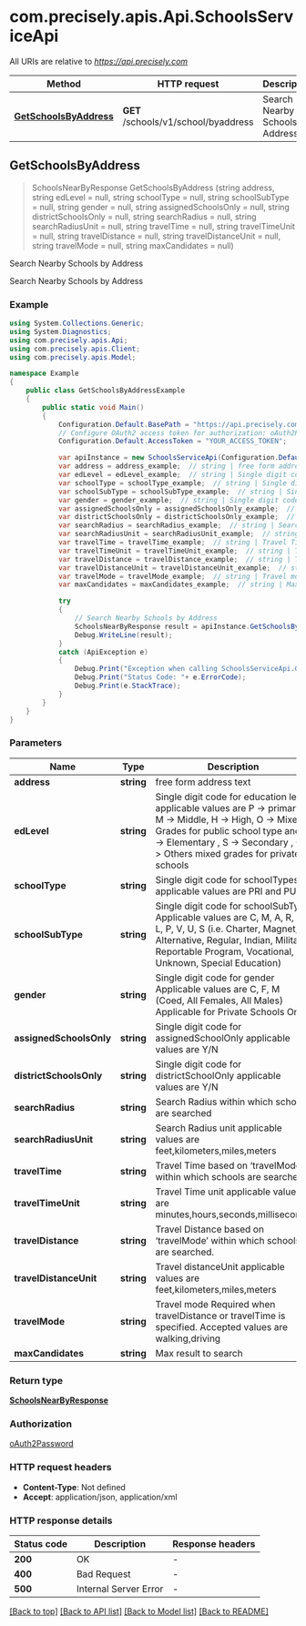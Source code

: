# com.precisely.apis.Api.SchoolsServiceApi

All URIs are relative to *https://api.precisely.com*

Method | HTTP request | Description
------------- | ------------- | -------------
[**GetSchoolsByAddress**](SchoolsServiceApi.md#getschoolsbyaddress) | **GET** /schools/v1/school/byaddress | Search Nearby Schools by Address



## GetSchoolsByAddress

> SchoolsNearByResponse GetSchoolsByAddress (string address, string edLevel = null, string schoolType = null, string schoolSubType = null, string gender = null, string assignedSchoolsOnly = null, string districtSchoolsOnly = null, string searchRadius = null, string searchRadiusUnit = null, string travelTime = null, string travelTimeUnit = null, string travelDistance = null, string travelDistanceUnit = null, string travelMode = null, string maxCandidates = null)

Search Nearby Schools by Address

Search Nearby Schools by Address

### Example

```csharp
using System.Collections.Generic;
using System.Diagnostics;
using com.precisely.apis.Api;
using com.precisely.apis.Client;
using com.precisely.apis.Model;

namespace Example
{
    public class GetSchoolsByAddressExample
    {
        public static void Main()
        {
            Configuration.Default.BasePath = "https://api.precisely.com";
            // Configure OAuth2 access token for authorization: oAuth2Password
            Configuration.Default.AccessToken = "YOUR_ACCESS_TOKEN";

            var apiInstance = new SchoolsServiceApi(Configuration.Default);
            var address = address_example;  // string | free form address text
            var edLevel = edLevel_example;  // string | Single digit code for education level applicable values are P -> primary, M -> Middle, H -> High, O -> Mixed Grades for public school type andE -> Elementary , S -> Secondary , O -> Others mixed grades for private schools  (optional) 
            var schoolType = schoolType_example;  // string | Single digit code for schoolTypes applicable values are PRI and PUB (optional) 
            var schoolSubType = schoolSubType_example;  // string | Single digit code for schoolSubType Applicable values are C, M, A, R, I, L, P, V, U, S (i.e. Charter, Magnet, Alternative, Regular, Indian, Military, Reportable Program, Vocational, Unknown, Special Education) (optional) 
            var gender = gender_example;  // string | Single digit code for gender Applicable values are C, F, M (Coed, All Females, All Males) Applicable for Private Schools Only (optional) 
            var assignedSchoolsOnly = assignedSchoolsOnly_example;  // string | Single digit code for assignedSchoolOnly applicable values are  Y/N  (optional) 
            var districtSchoolsOnly = districtSchoolsOnly_example;  // string | Single digit code for districtSchoolOnly applicable values are Y/N  (optional) 
            var searchRadius = searchRadius_example;  // string | Search Radius within which schools are searched (optional) 
            var searchRadiusUnit = searchRadiusUnit_example;  // string | Search Radius unit applicable values are feet,kilometers,miles,meters (optional) 
            var travelTime = travelTime_example;  // string | Travel Time based on ‘travelMode’ within which schools are searched. (optional) 
            var travelTimeUnit = travelTimeUnit_example;  // string | Travel Time unit applicable values are minutes,hours,seconds,milliseconds  (optional) 
            var travelDistance = travelDistance_example;  // string | Travel Distance based on ‘travelMode’ within which schools are searched. (optional) 
            var travelDistanceUnit = travelDistanceUnit_example;  // string | Travel distanceUnit applicable values are feet,kilometers,miles,meters (optional) 
            var travelMode = travelMode_example;  // string | Travel mode Required when travelDistance or travelTime is specified. Accepted values are walking,driving (optional) 
            var maxCandidates = maxCandidates_example;  // string | Max result to search  (optional) 

            try
            {
                // Search Nearby Schools by Address
                SchoolsNearByResponse result = apiInstance.GetSchoolsByAddress(address, edLevel, schoolType, schoolSubType, gender, assignedSchoolsOnly, districtSchoolsOnly, searchRadius, searchRadiusUnit, travelTime, travelTimeUnit, travelDistance, travelDistanceUnit, travelMode, maxCandidates);
                Debug.WriteLine(result);
            }
            catch (ApiException e)
            {
                Debug.Print("Exception when calling SchoolsServiceApi.GetSchoolsByAddress: " + e.Message );
                Debug.Print("Status Code: "+ e.ErrorCode);
                Debug.Print(e.StackTrace);
            }
        }
    }
}
```

### Parameters


Name | Type | Description  | Notes
------------- | ------------- | ------------- | -------------
 **address** | **string**| free form address text | 
 **edLevel** | **string**| Single digit code for education level applicable values are P -&gt; primary, M -&gt; Middle, H -&gt; High, O -&gt; Mixed Grades for public school type andE -&gt; Elementary , S -&gt; Secondary , O -&gt; Others mixed grades for private schools  | [optional] 
 **schoolType** | **string**| Single digit code for schoolTypes applicable values are PRI and PUB | [optional] 
 **schoolSubType** | **string**| Single digit code for schoolSubType Applicable values are C, M, A, R, I, L, P, V, U, S (i.e. Charter, Magnet, Alternative, Regular, Indian, Military, Reportable Program, Vocational, Unknown, Special Education) | [optional] 
 **gender** | **string**| Single digit code for gender Applicable values are C, F, M (Coed, All Females, All Males) Applicable for Private Schools Only | [optional] 
 **assignedSchoolsOnly** | **string**| Single digit code for assignedSchoolOnly applicable values are  Y/N  | [optional] 
 **districtSchoolsOnly** | **string**| Single digit code for districtSchoolOnly applicable values are Y/N  | [optional] 
 **searchRadius** | **string**| Search Radius within which schools are searched | [optional] 
 **searchRadiusUnit** | **string**| Search Radius unit applicable values are feet,kilometers,miles,meters | [optional] 
 **travelTime** | **string**| Travel Time based on ‘travelMode’ within which schools are searched. | [optional] 
 **travelTimeUnit** | **string**| Travel Time unit applicable values are minutes,hours,seconds,milliseconds  | [optional] 
 **travelDistance** | **string**| Travel Distance based on ‘travelMode’ within which schools are searched. | [optional] 
 **travelDistanceUnit** | **string**| Travel distanceUnit applicable values are feet,kilometers,miles,meters | [optional] 
 **travelMode** | **string**| Travel mode Required when travelDistance or travelTime is specified. Accepted values are walking,driving | [optional] 
 **maxCandidates** | **string**| Max result to search  | [optional] 

### Return type

[**SchoolsNearByResponse**](SchoolsNearByResponse.md)

### Authorization

[oAuth2Password](../README.md#oAuth2Password)

### HTTP request headers

- **Content-Type**: Not defined
- **Accept**: application/json, application/xml


### HTTP response details
| Status code | Description | Response headers |
|-------------|-------------|------------------|
| **200** | OK |  -  |
| **400** | Bad Request |  -  |
| **500** | Internal Server Error |  -  |

[[Back to top]](#)
[[Back to API list]](../README.md#documentation-for-api-endpoints)
[[Back to Model list]](../README.md#documentation-for-models)
[[Back to README]](../README.md)

